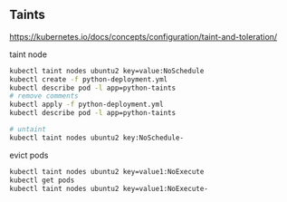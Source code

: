## Taints

https://kubernetes.io/docs/concepts/configuration/taint-and-toleration/

taint node

```sh
kubectl taint nodes ubuntu2 key=value:NoSchedule
kubectl create -f python-deployment.yml
kubectl describe pod -l app=python-taints
# remove comments
kubectl apply -f python-deployment.yml
kubectl describe pod -l app=python-taints

# untaint
kubectl taint nodes ubuntu2 key:NoSchedule-
```

evict pods
```sh
kubectl taint nodes ubuntu2 key=value1:NoExecute
kubectl get pods
kubectl taint nodes ubuntu2 key=value1:NoExecute-

```